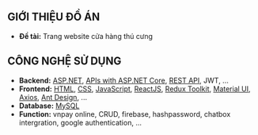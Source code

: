 ## GIỚI THIỆU ĐỒ ÁN

- **Đề tài:** Trang website cửa hàng thú cưng

## CÔNG NGHỆ SỬ DỤNG

- **Backend:** [ASP.NET](https://dotnet.microsoft.com/en-us/apps/aspnet), [APIs with ASP.NET Core](https://dotnet.microsoft.com/en-us/apps/aspnet/apis), [REST API](https://restfulapi.net/), JWT, ...  
- **Frontend:** [HTML](https://developer.mozilla.org/en-US/docs/Web/HTML), [CSS](https://developer.mozilla.org/en-US/docs/Web/CSS), [JavaScript](https://www.javascript.com/), [ReactJS](https://reactjs.org/), [Redux Toolkit](https://redux-toolkit.js.org/), [Material UI](https://mui.com/),  [Axios](https://axios-http.com/docs/intro), [Ant Design](https://ant.design/), ...
- **Database:** [MySQL](https://www.mysql.com/)
- **Function:** vnpay online, CRUD, firebase, hashpassword, chatbox intergration, google authentication, ...

